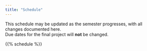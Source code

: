 ```yaml
---
title: "Schedule"
---
```


This schedule may be updated as the semester progresses, with all changes documented here. <br /> 
Due dates for the final project will **not** be changed. 

{{% schedule %}}
